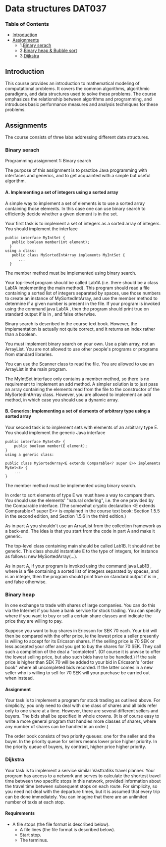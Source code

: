 Data structures DAT037
======================

### Table of Contents
* [Introduction](#introduction)
* [Assignments](#example2)
	* 1.[Binary serach](#binary-serach)
	* 2.[Binary heap & Bubble sort](#binary-heap)
	* 3.[Dijkstra](#dijkstra)
	
## Introduction

This course provides an introduction to mathematical modeling of computational problems. It covers the common algorithms, algorithmic paradigms, and data structures used to solve these problems. The course emphasizes the relationship between algorithms and programming, and introduces basic performance measures and analysis techniques for these problems.

## Assignments
The course consists of three labs addressing different data structures.

### Binary serach

Programming assignment 1: Binary search

The purpose of this assignment is to practice Java programming with interfaces and generics, and to get acquainted with a simple but useful algorithm.

#### A. Implementing a set of integers using a sorted array

A simple way to implement a set of elements is to use a sorted array containing those elements. In this case one can use binary search to efficiently decide whether a given element is in the set.

Your first task is to implement a set of integers as a sorted array of integers. You should implement the interface

```
public interface MyIntSet {
   public boolean member(int element);
  }
using a class:
   public class MySortedIntArray implements MyIntSet {
      ...   
  }
  ```
  
The member method must be implemented using binary search.

Your top-level program should be called Lab1A (i.e. there should be a class Lab1A implementing the main method). This program should read a file containing a sorted list of integers separated by spaces, use those numbers to create an instance of MySortedIntArray, and use the member method to determine if a given number is present in the file. If your program is invoked using the command java Lab1A <element> <file>, then the program should print true on standard output if <element> is in <file>, and false otherwise.

Binary search is described in the course text book. However, the implementation is actually not quite correct, and it returns an index rather than a boolean.

You must implement binary search on your own. Use a plain array, not an ArrayList. You are not allowed to use other people's programs or programs from standard libraries.

You can use the Scanner class to read the file. You are allowed to use an ArrayList in the main program.

The MyIntSet interface only contains a member method, so there is no requirement to implement an add method. A simpler solution is to just pass an array containing the elements read from the file to the constructor of the  MySortedIntArray class. However, you are allowed to implement an add method, in which case you should use a dynamic array.

#### B. Generics: Implementing a set of elements of arbitrary type using a sorted array

Your second task is to implement sets with elements of an arbitrary type E. You should implement the generic Java interface

```
public interface MySet<E> {
    public boolean member(E element);
}
using a generic class:

public class MySortedArray<E extends Comparable<? super E>> implements MySet<E> {
    ...
}
```
The member method must be implemented using binary search.

In order to sort elements of type E we must have a way to compare them. You should use the elements' "natural ordering", i.e. the one provided by the Comparable interface. (The somewhat cryptic declaration  <E extends Comparable<? super E>> is explained in the course text book: Section 1.5.5 in the second edition, and Section 1.5.6 in the third edition.)

As in part A you shouldn't use an ArrayList from the collection framework as a back-end. The idea is that you start from the code in part A and make it generic.

The top-level class containing main should be called Lab1B. It should not be generic. This class should instantiate  E to the type of integers, for instance as follows: new MySortedArray<Integer>(...).

As in part A, if your program is invoked using the command java Lab1B <element> <file>, where <file> is a file containing a sorted list of integers separated by spaces, and <element> is an integer, then the program should print true on standard output if <element> is in <file>, and false otherwise.

### Binary heap

In one exchange to trade with shares of large companies. You can do this via the Internet if you have a bank service for stock trading. You can specify where if you want to buy or sell a certain share classes and indicate the price they are willing to pay.

Suppose you want to buy shares in Ericsson for SEK 70 each. Your bid will then be compared with the offer price, ie the lowest price a seller presently is willing to accept for its Ericsson shares. If the selling price is 70 SEK or less accepted your offer and you get to buy the shares for 70 SEK. They call such a completion of the deal a "completed". (Of course it is unwise to offer the lowest selling price, but also such bids have to be handled.) If the sale price is higher than SEK 70 will be added to your bid in Ericsson's "order book" where all uncompleted bids recorded. If the latter comes in a new seller who is willing to sell for 70 SEK will your purchase be carried out when instead.

#### Assignment

Your task is to implement a program for stock trading as outlined above. For simplicity, you only need to deal with one class of shares and all bids refer only to one share at a time. However, there are several different sellers and buyers. The bids shall be specified in whole crowns. (It is of course easy to write a more general program that handles more classes of shares, where any number of shares can be handled in an order.)

The order book consists of two priority queues: one for the seller and the buyer. In the priority queue for sellers means lower price higher priority. In the priority queue of buyers, by contrast, higher price higher priority.

### Dijkstra

Your task is to implement a service similar Västtrafiks travel planner. Your program has access to a network and serves to calculate the shortest travel time between two specific stops in this network, provided information about the travel time between subsequent stops on each route. For simplicity, so you need not deal with the departure times, but it is assumed that every trip can be done immediately. You can imagine that there are an unlimited number of taxis at each stop.

#### Requirements

* A file stops (the file format is described below).
	- A file lines (the file format is described below).
	- Start stop.
	- The terminus.








